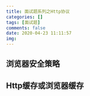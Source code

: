 ```yaml
---
title: 面试题系列之Http协议
categories: []
tags: [面试题]
comments: false
date: 2020-04-23 11:11:57
img:
---
```

## 浏览器安全策略

## Http缓存或浏览器缓存
